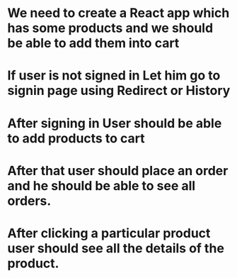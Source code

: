 # We need to create a React app which has some products and we should be able to add them into cart 
# If user is not signed in Let him go to signin page using Redirect or History
# After signing in User should be able to add products to cart
# After that user should place an order and he should be able to see all orders.
# After clicking a particular product user should see all the details of the product.